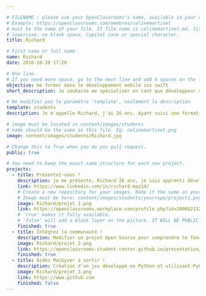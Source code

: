 ```yaml
---

# FILENAME : please use your OpenClassrooms's name, available in your url.
# Example: https://openclassrooms.com/membres/celinemartinet
# must be the name of your file. If file name is celinemartinet.md, title is celinemartinet.
# lowercase, no blank space, Capital case or special character.
title: Richard

# First name or full name
name: Richard
date: 2016-10-28 17:20

# One line.
# If you need more space, go to the next line and add 4 spaces on the left, as in 'description'.
objective: me former dans le développement mobile ios swift
short_description: Je souhaite me spécialiser en tant que développeur mobile ios swift

# Ne modifiez pas le paramètre 'template', seulement la description
template: students
description: Je m'appelle Richard, j'ai 26 ans. Ayant suivi une formation Prép'fullstack cela ma permis de découvrir le monde de la programmation. 

# image must be located in content/images/students
# name should be the same as this file. Eg: celinemartinet.png
image: content/images/students/Richard.jpg

# Change this to True when you do you pull request.
public: true

# You need to keep the exact same structure for each new project.
projects:
  - title: Présentez-vous !
    description: je me présente, Richard 26 ans, je suis apprenti développeur ios.
    link: https://www.linkedin.com/in/richard-mazid/
    # Create a new repository for your images. Name it the same as your nickname and profile picture.
    # Image must be here: content/images/students/yourrepo/project1.png
    image: Richard/projet_1.png
    link: https://openclassrooms.workplace.com/profile.php?id=100052132534396
    # 'true' makes it fully available.
    # 'false' will add a black layer on the picture. IT WILL BE PUBLIC!
    finished: true
  - title: Intégrez la communauté !
    description: Modifier un projet Open Source pour comprendre le fonctionnement de Git, de Github et des pull requests. 
    image: Richard/projet_2.png
    link: https://openclassrooms-student-center.github.io/presentation/students/ratus.html
    finished: true
  - title: Aidez MacGyver à sortir !
    description: Création d’un jeu développé en Python et utilisant PyGame.
    image: Richard/projet_3.png
    link: https://www.github.com
    finished: false
---
```

